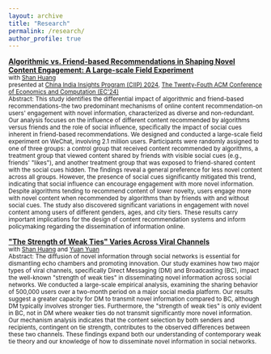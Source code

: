 ```yaml
---
layout: archive
title: "Research"
permalink: /research/
author_profile: true
---
```


[**Algorithmic vs. Friend-based Recommendations in Shaping Novel Content Engagement: A Large-scale Field Experiment**](https://papers.ssrn.com/sol3/papers.cfm?abstract_id=4860857) \
<small>with [Shan Huang](https://www.shanhhuang.com/)</small> \
<small>presented at [China India Insights Program (CIIP) 2024](https://www.hkubs.hku.hk/eventsite/2024-ciip-conference/), [The Twenty-Fouth ACM Conference of Economics and Computation (EC'24)](https://ec24.sigecom.org/)</small> \
<small>Abstract: This study identifies the differential impact of algorithmic and friend-based recommendations-the two predominant mechanisms of online content recommendation-on users' engagement with novel information, characterized as diverse and non-redundant. Our analysis focuses on the influence of different content recommended by algorithms versus friends and the role of social influence, specifically the impact of social cues inherent in friend-based recommendations. We designed and conducted a large-scale field experiment on WeChat, involving 2.1 million users. Participants were randomly assigned to one of three groups: a control group that received content recommended by algorithms, a treatment group that viewed content shared by friends with visible social cues (e.g., friends' "likes"), and another treatment group that was exposed to friend-shared content with the social cues hidden. The findings reveal a general preference for less novel content across all groups. However, the presence of social cues significantly mitigated this trend, indicating that social influence can encourage engagement with more novel information. Despite algorithms tending to recommend content of lower novelty, users engage more with novel content when recommended by algorithms than by friends with and without social cues. The study also discovered significant variations in engagement with novel content among users of different genders, ages, and city tiers. These results carry important implications for the design of content recommendation systems and inform policymaking regarding the dissemination of information online.</small>

[**"The Strength of Weak Ties" Varies Across Viral Channels**](https://arxiv.org/abs/2408.03579) \
<small>with [Shan Huang](https://www.shanhhuang.com/) and [Yuan Yuan](https://www.yuan-yy.com/)</small> \
<small>Abstract: The diffusion of novel information through social networks is essential for dismantling echo chambers and promoting innovation. Our study examines how two major types of viral channels, specifically Direct Messaging (DM) and Broadcasting (BC), impact the well-known "strength of weak ties" in disseminating novel information across social networks. We conducted a large-scale empirical analysis, examining the sharing behavior of 500,000 users over a two-month period on a major social media platform. Our results suggest a greater capacity for DM to transmit novel information compared to BC, although DM typically involves stronger ties. Furthermore, the "strength of weak ties" is only evident in BC, not in DM where weaker ties do not transmit significantly more novel information. Our mechanism analysis indicates that the content selection by both senders and recipients, contingent on tie strength, contributes to the observed differences between these two channels. These findings expand both our understanding of contemporary weak tie theory and our knowledge of how to disseminate novel information in social networks.</small>